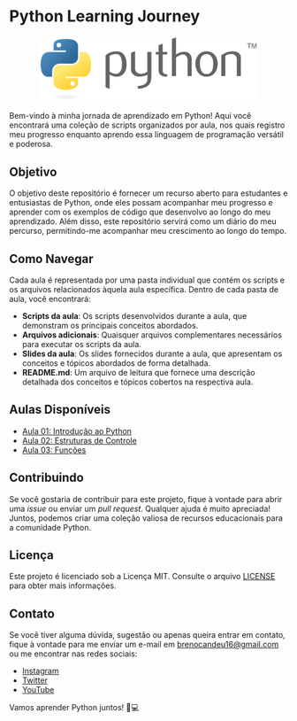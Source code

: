  <h1>Python Learning Journey</h1>

<div align="center">
  <img src="https://github.com/brenocandeu/python-learning-journey/blob/main/Logo_Python.png?raw=true" alt="Python Learning Journey" width="400">
</div>

<p>Bem-vindo à minha jornada de aprendizado em Python! Aqui você encontrará uma coleção de scripts organizados por aula, nos quais registro meu progresso enquanto aprendo essa linguagem de programação versátil e poderosa.</p>

<h2>Objetivo</h2>

<p>O objetivo deste repositório é fornecer um recurso aberto para estudantes e entusiastas de Python, onde eles possam acompanhar meu progresso e aprender com os exemplos de código que desenvolvo ao longo do meu aprendizado. Além disso, este repositório servirá como um diário do meu percurso, permitindo-me acompanhar meu crescimento ao longo do tempo.</p>

<h2>Como Navegar</h2>

<p>Cada aula é representada por uma pasta individual que contém os scripts e os arquivos relacionados àquela aula específica. Dentro de cada pasta de aula, você encontrará:</p>

<ul>
  <li><strong>Scripts da aula</strong>: Os scripts desenvolvidos durante a aula, que demonstram os principais conceitos abordados.</li>
  <li><strong>Arquivos adicionais</strong>: Quaisquer arquivos complementares necessários para executar os scripts da aula.</li>
  <li><strong>Slides da aula</strong>: Os slides fornecidos durante a aula, que apresentam os conceitos e tópicos abordados de forma detalhada.</li>
  <li><strong>README.md</strong>: Um arquivo de leitura que fornece uma descrição detalhada dos conceitos e tópicos cobertos na respectiva aula.</li>
</ul>

<h2>Aulas Disponíveis</h2>

<ul>
  <li><a href="https://github.com/brenocandeu/python-learning-journey/tree/main/Aula%201">Aula 01: Introdução ao Python</a></li>
  <li><a href="https://github.com/brenocandeu/python-learning-journey/tree/main/Aula%202">Aula 02: Estruturas de Controle</a></li>
  <li><a href="https://github.com/brenocandeu/python-learning-journey/tree/main/Aula%203">Aula 03: Funções</a></li>
</ul>

<h2>Contribuindo</h2>

<p>Se você gostaria de contribuir para este projeto, fique à vontade para abrir uma <em>issue</em> ou enviar um <em>pull request</em>. Qualquer ajuda é muito apreciada! Juntos, podemos criar uma coleção valiosa de recursos educacionais para a comunidade Python.</p>

<h2>Licença</h2>

<p>Este projeto é licenciado sob a Licença MIT. Consulte o arquivo <a href="LICENSE">LICENSE</a> para obter mais informações.</p>

<h2>Contato</h2>

<p>Se você tiver alguma dúvida, sugestão ou apenas queira entrar em contato, fique à vontade para me enviar um e-mail em <a href="mailto:brenocandeu16@gmail.com">brenocandeu16@gmail.com</a> ou me encontrar nas redes sociais:</p>
<ul>
  <li><a href="https://www.instagram.com/brenocandeu">Instagram</a></li>
  <li><a href="https://twitter.com/BrenoCandeu">Twitter</a></li>
  <li><a href="https://www.youtube.com/BrenoCandeu">YouTube</a></li>
</ul>

<p>Vamos aprender Python juntos! 🐍💻</p>

